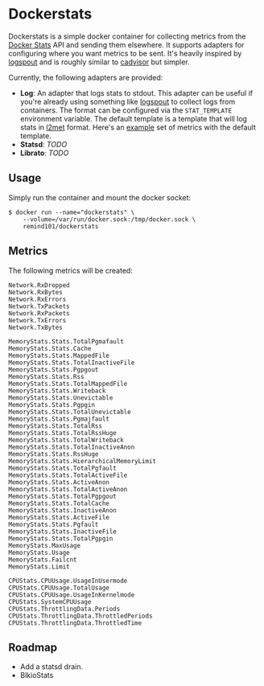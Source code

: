 # Dockerstats

Dockerstats is a simple docker container for collecting metrics from the [Docker Stats](https://docs.docker.com/reference/api/docker_remote_api_v1.17/#get-container-stats-based-on-resource-usage) API and sending them elsewhere. It supports adapters for configuring where you want metrics to be sent. It's heavily inspired by [logspout](https://github.com/gliderlabs/logspout) and is roughly similar to [cadvisor](https://github.com/google/cadvisor) but simpler.

Currently, the following adapters are provided:

* **Log**: An adapter that logs stats to stdout. This adapter can be useful if you're already using something like [logspout](https://github.com/gliderlabs/logspout) to collect logs from containers. The format can be configured via the `STAT_TEMPLATE` environment variable. The default template is a template that will log stats in [l2met](https://github.com/ryandotsmith/l2met/wiki/Usage#logging-convention) format. Here's an [example](https://gist.github.com/ejholmes/c56a15b7d760389f041c) set of metrics with the default template.
* **Statsd**: _TODO_
* **Librato**: _TODO_

## Usage

Simply run the container and mount the docker socket:

```console
$ docker run --name="dockerstats" \
    --volume=/var/run/docker.sock:/tmp/docker.sock \
    remind101/dockerstats
```

## Metrics

The following metrics will be created:

```
Network.RxDropped
Network.RxBytes
Network.RxErrors
Network.TxPackets
Network.RxPackets
Network.TxErrors
Network.TxBytes

MemoryStats.Stats.TotalPgmafault
MemoryStats.Stats.Cache
MemoryStats.Stats.MappedFile
MemoryStats.Stats.TotalInactiveFile
MemoryStats.Stats.Pgpgout
MemoryStats.Stats.Rss
MemoryStats.Stats.TotalMappedFile
MemoryStats.Stats.Writeback
MemoryStats.Stats.Unevictable
MemoryStats.Stats.Pgpgin
MemoryStats.Stats.TotalUnevictable
MemoryStats.Stats.Pgmajfault
MemoryStats.Stats.TotalRss
MemoryStats.Stats.TotalRssHuge
MemoryStats.Stats.TotalWriteback
MemoryStats.Stats.TotalInactiveAnon
MemoryStats.Stats.RssHuge
MemoryStats.Stats.HierarchicalMemoryLimit
MemoryStats.Stats.TotalPgfault
MemoryStats.Stats.TotalActiveFile
MemoryStats.Stats.ActiveAnon
MemoryStats.Stats.TotalActiveAnon
MemoryStats.Stats.TotalPgpgout
MemoryStats.Stats.TotalCache
MemoryStats.Stats.InactiveAnon
MemoryStats.Stats.ActiveFile
MemoryStats.Stats.Pgfault
MemoryStats.Stats.InactiveFile
MemoryStats.Stats.TotalPgpgin
MemoryStats.MaxUsage
MemoryStats.Usage
MemoryStats.Failcnt
MemoryStats.Limit

CPUStats.CPUUsage.UsageInUsermode
CPUStats.CPUUsage.TotalUsage
CPUStats.CPUUsage.UsageInKernelmode
CPUStats.SystemCPUUsage
CPUStats.ThrottlingData.Periods
CPUStats.ThrottlingData.ThrottledPeriods
CPUStats.ThrottlingData.ThrottledTime
```

## Roadmap

* Add a statsd drain.
* BlkioStats
